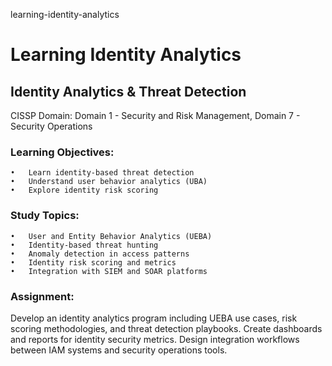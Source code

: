 learning-identity-analytics
# Learning Identity Analytics

## Identity Analytics & Threat Detection
CISSP Domain: Domain 1 - Security and Risk Management, Domain 7 - Security Operations

### Learning Objectives:
	•	Learn identity-based threat detection
	•	Understand user behavior analytics (UBA)
	•	Explore identity risk scoring
  
### Study Topics:
	•	User and Entity Behavior Analytics (UEBA)
	•	Identity-based threat hunting
	•	Anomaly detection in access patterns
	•	Identity risk scoring and metrics
	•	Integration with SIEM and SOAR platforms
  
### Assignment:
Develop an identity analytics program including UEBA use cases, risk scoring methodologies, and threat detection playbooks. Create dashboards and reports for identity security metrics. Design integration workflows between IAM systems and security operations tools.

